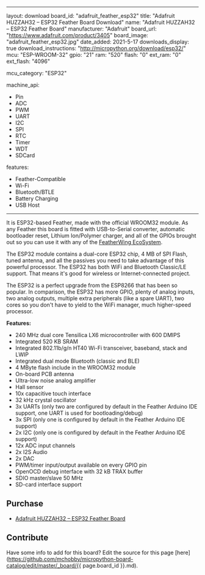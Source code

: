
---
layout: download
board_id: "adafruit_feather_esp32"
title: "Adafruit HUZZAH32 – ESP32 Feather Board Download"
name: "Adafruit HUZZAH32 – ESP32 Feather Board"
manufacturer: "Adafruit"
board_url: "https://www.adafruit.com/product/3405"
board_image: "adafruit_feather_esp32.jpg"
date_added: 2021-5-17
downloads_display: true
download_instructions: "http://micropython.org/download/esp32/"
mcu: "ESP-WROOM-32"
gpio: "21"
ram: "520"
flash: "0"
ext_ram: "0"
ext_flash: "4096"

mcu_category: "ESP32"

machine_api:
  - Pin
  - ADC
  - PWM
  - UART
  - I2C
  - SPI
  - RTC
  - Timer
  - WDT
  - SDCard

features:
  - Feather-Compatible
  - Wi-Fi
  - Bluetooth/BTLE
  - Battery Charging
  - USB Host
---

It is ESP32-based Feather, made with the official WROOM32 module. As any Feather this board is fitted with USB-to-Serial converter, automatic bootloader reset, Lithium Ion/Polymer charger, and all of the GPIOs brought out so you can use it with any of the [FeatherWing EcoSystem](https://www.adafruit.com/category/777). 


The ESP32 module contains a dual-core ESP32 chip, 4 MB of SPI Flash, tuned antenna, and all the passives you need to take advantage of this powerful processor. The ESP32 has both WiFi and Bluetooth Classic/LE support. That means it's good for wireless or Internet-connected project.


The ESP32 is a perfect upgrade from the ESP8266 that has been so popular. In comparison, the ESP32 has more GPIO, plenty of analog inputs, two analog outputs, multiple extra peripherals (like a spare UART), two cores so you don't have to yield to the WiFi manager, much higher-speed processor.

**Features:**
* 240 MHz dual core Tensilica LX6 microcontroller with 600 DMIPS
* Integrated 520 KB SRAM
* Integrated 802.11b/g/n HT40 Wi-Fi transceiver, baseband, stack and LWIP
* Integrated dual mode Bluetooth (classic and BLE)
* 4 MByte flash include in the WROOM32 module
* On-board PCB antenna
* Ultra-low noise analog amplifier
* Hall sensor
* 10x capacitive touch interface
* 32 kHz crystal oscillator
* 3x UARTs (only two are configured by default in the Feather Arduino IDE support, one UART is used for bootloading/debug)
* 3x SPI (only one is configured by default in the Feather Arduino IDE support)
* 2x I2C (only one is configured by default in the Feather Arduino IDE support)
* 12x ADC input channels
* 2x I2S Audio
* 2x DAC
* PWM/timer input/output available on every GPIO pin
* OpenOCD debug interface with 32 kB TRAX buffer
* SDIO master/slave 50 MHz
* SD-card interface support

## Purchase
* [Adafruit HUZZAH32 – ESP32 Feather Board](https://www.adafruit.com/product/3405)

## Contribute

Have some info to add for this board? Edit the source for this page [here](https://github.com/mchobby/micropython-board-catalog/edit/master/_board/{{ page.board_id }}.md).


